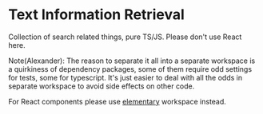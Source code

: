 # Text Information Retrieval

Collection of search related things, pure TS/JS. Please don't use React here.

Note(Alexander): The reason to separate it all into a separate workspace is a
quirkiness of dependency packages, some of them require odd settings for tests,
some for typescript. It's just easier to deal with all the odds in separate
workspace to avoid side effects on other code.

For React components please use [elementary](../elementary) workspace instead.
